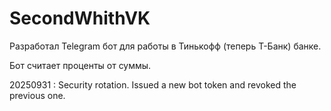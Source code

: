 # SecondWhithVK
Разработал Telegram бот для работы в Тинькофф (теперь Т-Банк) банке. 

Бот считает проценты от суммы.

20250931 : Security rotation. Issued a new bot token and revoked the previous one.
